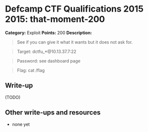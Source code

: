 # Defcamp CTF Qualifications 2015 2015: that-moment-200

**Category:** Exploit
**Points:** 200
**Description:**

>See if you can give it what it wants but it does not ask for.

> Target: dctfu_*@10.13.37.7:22

> Password: see dashboard page

> Flag: cat /flag


## Write-up

(TODO)

## Other write-ups and resources

* none yet

